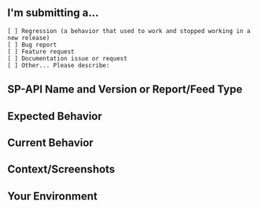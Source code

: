 <!--
PLEASE HELP US PROCESS GITHUB ISSUES FASTER BY PROVIDING THE FOLLOWING INFORMATION.
ISSUES MISSING IMPORTANT INFORMATION MAY BE CLOSED WITHOUT INVESTIGATION.
-->
## I'm submitting a...
<!-- Check one of the following options with "x" -->
<pre><code>[ ] Regression (a behavior that used to work and stopped working in a new release)
[ ] Bug report  <!-- Please search GitHub for a similar issue before submitting -->
[ ] Feature request
[ ] Documentation issue or request
[ ] Other... Please describe:
</code></pre>

<!--- Provide a general summary of the issue in the Title above -->

## SP-API Name and Version or Report/Feed Type

## Expected Behavior
<!--- If you're describing a bug, tell us what should happen -->
<!--- If you're suggesting a change/improvement, tell us how it should work -->

## Current Behavior
<!--- If describing a bug, tell us what happens instead of the expected behavior -->
<!--- Include full errors, uncaught exceptions, how long this has been happening, and requestIds -->
<!--- If this is happening only to particular regions/marketplaces, specify -->
<!--- If service responses are relevant, please include any -->
<!--- If suggesting a change/improvement, explain the difference from current behavior -->

## Context/Screenshots
<!--- How has this issue affected you? What are you trying to accomplish? -->

## Your Environment
<!--- Include as many relevant details about the environment where the bug was discovered -->
